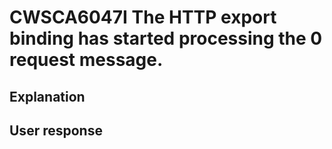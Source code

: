 # CWSCA6047I The HTTP export binding has started processing the 0 request message.

## Explanation

## User response